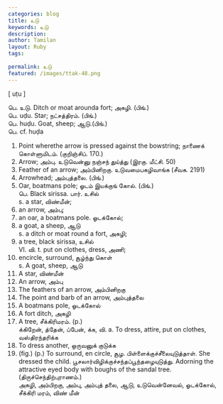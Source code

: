 ```yaml
---
categories: blog
title: உடு
keywords: உடு
description: 
author: Tamilan
layout: Ruby
tags: 
 
permalink: உடு
featured: /images/ttak-48.png
---
```

  
[ uṭu ]  
  
பெ. உடு. Ditch or moat arounda fort; அகழி. (பிங்.)  
பெ. uḍu. Star; நட்சத்திரம். (பிங்.)  
பெ. huḍu. Goat, sheep; ஆடு.(பிங்.)  
பெ. cf. huḍa  
1. Point wherethe arrow is pressed against the bowstring; நாணைக் கொள்ளுமிடம். (குறிஞ்சிப். 170.)  
2. Arrow; அம்பு. உடுவென்னு நஞ்சந் துய்த்து (இரகு. மீட்சி. 50)  
3. Feather of an arrow; அம்பினிறகு. உடுவமைபகழிவாங்க (சீவக. 2191)  
4. Arrowhead; அம்புத்தலை. (பிங்.)  
5. Oar, boatmans pole; ஓடம் இயக்குங் கோல். (பிங்.)  
பெ. Black sirissa. பார். உசில்  
s. a star, விண்மீன்;  
2. an arrow, அம்பு;  
3. an oar, a boatmans pole. ஓடக்கோல்;  
4. a goat, a sheep, ஆடு  
s. a ditch or moat round a fort, அகழி;  
2. a tree, black sirissa, உசில்  
VI. வி. t. put on clothes, dress, அணி;  
2. encircle, surround, சூழ்ந்து கொள்  
s. A goat, sheep, ஆடு  
2. A star, விண்மீன்  
3. An arrow, அம்பு  
4. The feathers of an arrow, அம்பினிறகு  
5. The point and barb of an arrow, அம்புத்தலை  
6. A boatmans pole, ஓடக்கோல்  
7. A fort ditch, அகழி  
8. A tree, சீக்கிரிமரம். (p.)  
க்கிறேன், த்தேன், ப்பேன், க்க, வி. a. To dress, attire, put on clothes, வஸ்திரந்தரிக்க  
2. To dress another, ஒருவனுக் குடுக்க  
3. (fig.) (p.) To surround, en circle, சூழ. பிள்ளைக்குச்சீலையுடுத்தாள். She dressed the child. பூசலார்விழிக்குச்சந்தப்பூந்தழையுடுத்து. Adorning the attractive eyed body with boughs of the sandal tree. (திருச்செந்திற்புராணம்.)  
அகழி, அம்பிறகு, அம்பு, அம்புத் தலை, ஆடு, உடுவென்னேவல், ஓடக்கோல், சீக்கிரி மரம், விண் மீன்